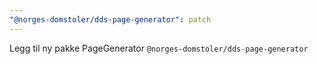 ```yaml
---
"@norges-domstoler/dds-page-generator": patch
---
```


Legg til ny pakke PageGenerator `@norges-domstoler/dds-page-generator`
